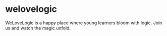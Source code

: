 # welovelogic
WeLoveLogic is a happy place where young learners bloom with logic. Join us and watch the magic unfold.
